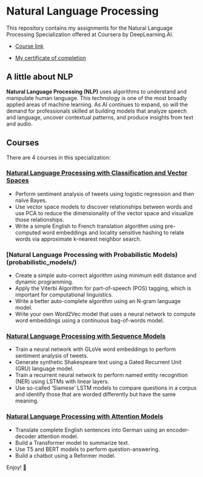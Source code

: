 # Natural Language Processing

This repository contains my assignments for the Natural Language Processing Specialization offered at Coursera by DeepLearning.AI.

* [Course link](https://www.coursera.org/specializations/natural-language-processing)

* [My certificate of completion](https://www.coursera.org/account/accomplishments/specialization/DBUATMFKTXK6)

## A little about NLP

**Natural Language Processing (NLP)** uses algorithms to understand and manipulate human language. This technology is one of the most broadly applied areas of machine learning. As AI continues to expand, so will the demand for professionals skilled at building models that analyze speech and language, uncover contextual patterns, and produce insights from text and audio.

## Courses

There are 4 courses in this specialization:

### [Natural Language Processing with Classification and Vector Spaces](classification_and_vector_spaces/)

* Perform sentiment analysis of tweets using logistic regression and then naïve Bayes.
* Use vector space models to discover relationships between words and use PCA to reduce the dimensionality of the vector space and visualize those relationships.
* Write a simple English to French translation algorithm using pre-computed word embeddings and locality sensitive hashing to relate words via approximate k-nearest neighbor search.

### [Natural Language Processing with Probabilistic Models)(probabilistic_models/)

* Create a simple auto-correct algorithm using minimum edit distance and dynamic programming.
* Apply the Viterbi Algorithm for part-of-speech (POS) tagging, which is important for computational linguistics.
* Write a better auto-complete algorithm using an N-gram language model.
* Write your own Word2Vec model that uses a neural network to compute word embeddings using a continuous bag-of-words model.

### [Natural Language Processing with Sequence Models](sequence_models/)

* Train a neural network with GLoVe word embeddings to perform sentiment analysis of tweets.
* Generate synthetic Shakespeare text using a Gated Recurrent Unit (GRU) language model.
* Train a recurrent neural network to perform named entity recognition (NER) using LSTMs with linear layers.
* Use so-called ‘Siamese’ LSTM models to compare questions in a corpus and identify those that are worded differently but have the same meaning.

### [Natural Language Processing with Attention Models](attention_models/)

* Translate complete English sentences into German using an encoder-decoder attention model.
* Build a Transformer model to summarize text.
* Use T5 and BERT models to perform question-answering.
* Build a chatbot using a Reformer model.

Enjoy! :slightly_smiling_face:
